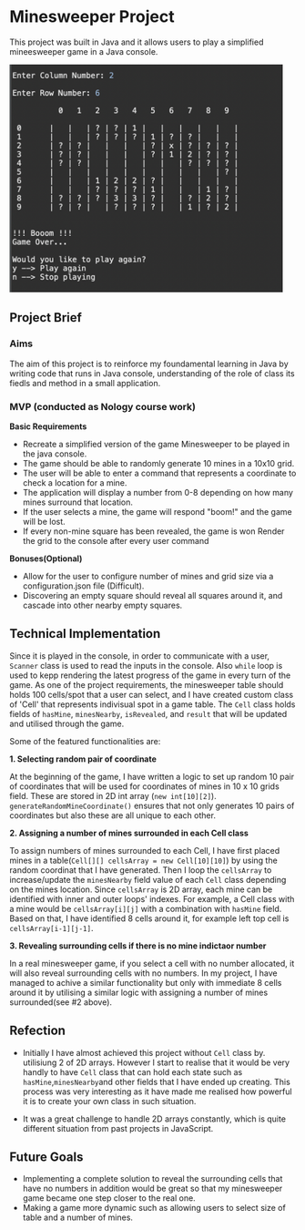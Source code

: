 # Minesweeper Project

This project was built in Java and it allows users to play a simplified mineesweeper game in a Java console.

<img src="https://github.com/tomokawaguchi/minesweeper/blob/develop/src/minesweeperGame/minesweeper-snapshot.png" width="auto" height="400" />


## Project Brief

### Aims

The aim of this project is to reinforce my foundamental learning in Java by writing code that runs in Java console, understanding of the role of class its fiedls and method in a small application. 

### MVP (conducted as Nology course work)

**Basic Requirements**

- Recreate a simplified version of the game Minesweeper to be played in the java console. 
- The game should be able to randomly generate 10 mines in a 10x10 grid.
- The user will be able to enter a command that represents a coordinate to check a location for a mine. 
- The application will display a number from 0-8 depending on how many mines surround that location. 
- If the user selects a mine, the game will respond "boom!" and the game will be lost. 
- If every non-mine square has been revealed, the game is won Render the grid to the console after every user command


**Bonuses(Optional)**

- Allow for the user to configure number of mines and grid size via a configuration.json file (Difficult).
- Discovering an empty square should reveal all squares around it, and cascade into other nearby empty squares.


## Technical Implementation

Since it is played in the console, in order to communicate with a user, `Scanner` class is used to read the inputs in the console. Also `while` loop is used to kepp rendering the latest progress of the game in every turn of the game. As one of the project requirements, the minesweeper table should holds 100 cells/spot that a user can select, and I have created custom class of 'Cell' that represents indivisual spot in a game table. The `Cell` class holds fields of `hasMine`, `minesNearby`, `isRevealed`, and `result` that will be updated and utilised through the game. 

Some of the featured functionalities are:

**1. Selecting random pair of coordinate**

At the beginning of the game, I have written a logic to set up random 10 pair of coordinates that will be used for coordinates of mines in 10 x 10 grids field. These are stored in 2D int array (`new int[10][2]`). `generateRandomMineCoordinate()` ensures that not only generates 10 pairs of coordinates but also these are all unique to each other. 

**2. Assigning a number of mines surrounded in each Cell class**

To assign numbers of mines surrounded to each Cell, I have first placed mines in a table(`Cell[][] cellsArray = new Cell[10][10]`) by using the random coordinat that I have generated. Then I loop the `cellsArray` to increase/update the `minesNearby` field value of each `Cell` class depending on the mines location. Since `cellsArray` is 2D array, each mine can be identified with inner and outer loops' indexes. For example, a Cell class with a mine would be `cellsArray[i][j]` with a combination with `hasMine` field. Based on that, I have identified 8 cells around it, for example left top cell is `cellsArray[i-1][j-1]`. 

**3. Revealing surrounding cells if there is no mine indictaor number**

In a real minesweeper game, if you select a cell with no number allocated, it will also reveal surrounding cells with no numbers. In my project, I have managed to achive a similar functionality but only with immediate 8 cells around it by utilising a similar logic with assigning a number of mines surrounded(see #2 above).


## Refection

- Initially I have almost achieved this project without `Cell` class by. utilisiung 2 of 2D arrays. However I start to realise that it would be very handly to have `Cell` class that can hold each state such as `hasMine`,`minesNearby`and other fields that I have ended up creating. This process was very interesting as it have made me realised how powerful it is to create your own class in such situation.

- It was a great challenge to handle 2D arrays constantly, which is quite different situation from past projects in JavaScript.  

## Future Goals

- Implementing a complete solution to reveal the surrounding cells that have no numbers in addition would be great so that my minesweeper game became one step closer to the real one.
- Making a game more dynamic such as allowing users to select size of table and a number of mines.
